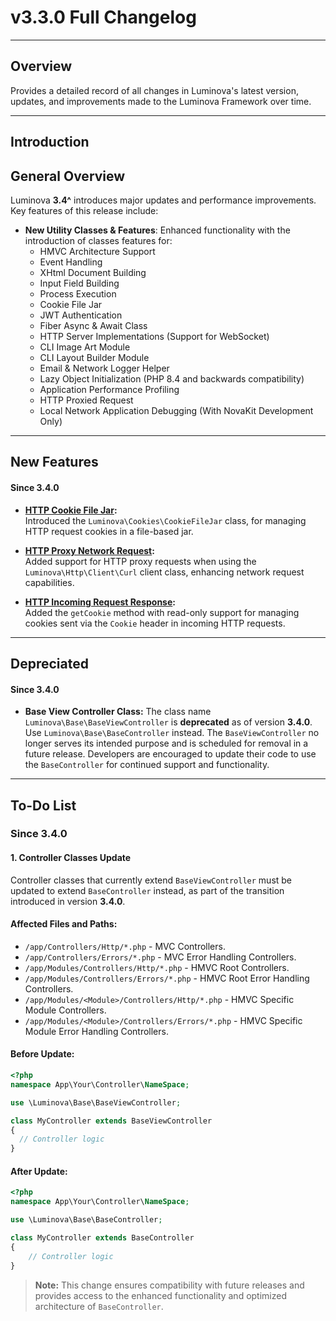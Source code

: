 # v3.3.0 Full Changelog

***

## Overview

Provides a detailed record of all changes in Luminova's latest version, updates, and improvements made to the Luminova Framework over time.

***

## Introduction

## General Overview

Luminova **3.4^** introduces major updates and performance improvements. Key features of this release include:

- **New Utility Classes & Features**: Enhanced functionality with the introduction of classes features for:
  - HMVC Architecture Support
  - Event Handling
  - XHtml Document Building
  - Input Field Building
  - Process Execution
  - Cookie File Jar
  - JWT Authentication
  - Fiber Async & Await Class
  - HTTP Server Implementations (Support for WebSocket)
  - CLI Image Art Module 
  - CLI Layout Builder Module
  - Email & Network Logger Helper
  - Lazy Object Initialization (PHP 8.4 and backwards compatibility)
  - Application Performance Profiling
  - HTTP Proxied Request
  - Local Network Application Debugging (With NovaKit Development Only)
  
---

## New Features

#### Since 3.4.0

- **[HTTP Cookie File Jar](/cookies/cookie-file-jar.md):**  
  Introduced the `Luminova\Cookies\CookieFileJar` class, for managing HTTP request cookies in a file-based jar.

- **[HTTP Proxy Network Request](/http/network#lmv-docs-configuration-options):**  
  Added support for HTTP proxy requests when using the `Luminova\Http\Client\Curl` client class, enhancing network request capabilities.

- **[HTTP Incoming Request Response](/http/request#lmv-docs-getcookie):**  
  Added the `getCookie` method with read-only support for managing cookies sent via the `Cookie` header in incoming HTTP requests.

---

## Depreciated

#### Since 3.4.0

- **Base View Controller Class:** The class name `Luminova\Base\BaseViewController` is **deprecated** as of version **3.4.0**. Use `Luminova\Base\BaseController` instead. The `BaseViewController` no longer serves its intended purpose and is scheduled for removal in a future release. Developers are encouraged to update their code to use the `BaseController` for continued support and functionality.

---

## To-Do List

### **Since 3.4.0**

#### 1. Controller Classes Update  

Controller classes that currently extend `BaseViewController` must be updated to extend `BaseController` instead, as part of the transition introduced in version **3.4.0**.  

#### Affected Files and Paths:
- `/app/Controllers/Http/*.php` - MVC Controllers.
- `/app/Controllers/Errors/*.php` - MVC Error Handling Controllers.
- `/app/Modules/Controllers/Http/*.php` - HMVC Root Controllers.
- `/app/Modules/Controllers/Errors/*.php` - HMVC Root Error Handling Controllers.
- `/app/Modules/<Module>/Controllers/Http/*.php` - HMVC Specific Module Controllers.
- `/app/Modules/<Module>/Controllers/Errors/*.php` - HMVC Specific Module Error Handling Controllers.

#### Before Update:
```php
<?php
namespace App\Your\Controller\NameSpace;

use \Luminova\Base\BaseViewController;

class MyController extends BaseViewController 
{
  // Controller logic
}
```

#### After Update:
```php
<?php
namespace App\Your\Controller\NameSpace;

use \Luminova\Base\BaseController;

class MyController extends BaseController 
{
    // Controller logic
}
```  

> **Note:** This change ensures compatibility with future releases and provides access to the enhanced functionality and optimized architecture of `BaseController`.